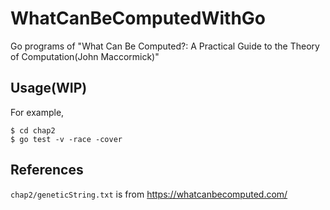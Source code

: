 # WhatCanBeComputedWithGo
Go programs of "What Can Be Computed?: A Practical Guide to the Theory of Computation(John Maccormick)"


## Usage(WIP)
For example,
```
$ cd chap2
$ go test -v -race -cover
```

## References
`chap2/geneticString.txt` is from https://whatcanbecomputed.com/
